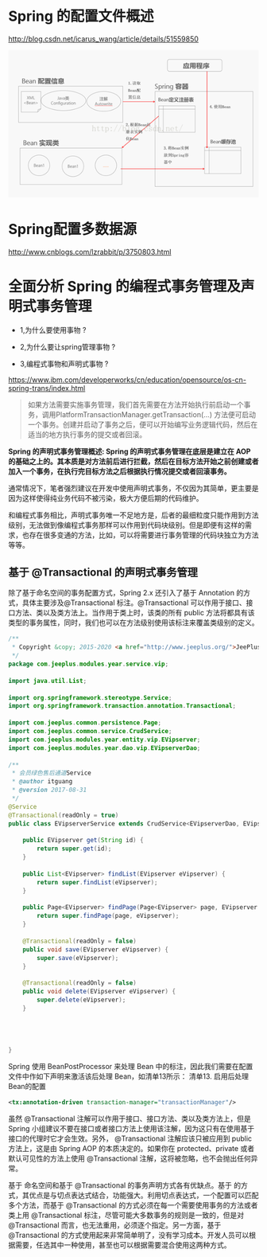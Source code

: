 #  Spring 的配置文件概述
http://blog.csdn.net/icarus_wang/article/details/51559850

![](images/spring容器加载流程.png)




# Spring配置多数据源

http://www.cnblogs.com/lzrabbit/p/3750803.html




# 全面分析 Spring 的编程式事务管理及声明式事务管理

* 1,为什么要使用事物 ?

* 2,为什么要让spring管理事物 ?

* 3,编程式事物和声明式事物 ?

https://www.ibm.com/developerworks/cn/education/opensource/os-cn-spring-trans/index.html

> 如果方法需要实施事务管理，我们首先需要在方法开始执行前启动一个事务，调用PlatformTransactionManager.getTransaction(...) 方法便可启动一个事务。创建并启动了事务之后，便可以开始编写业务逻辑代码，然后在适当的地方执行事务的提交或者回滚。


**Spring 的声明式事务管理概述:
Spring 的声明式事务管理在底层是建立在 AOP 的基础之上的。其本质是对方法前后进行拦截，然后在目标方法开始之前创建或者加入一个事务，在执行完目标方法之后根据执行情况提交或者回滚事务。**


通常情况下，笔者强烈建议在开发中使用声明式事务，不仅因为其简单，更主要是因为这样使得纯业务代码不被污染，极大方便后期的代码维护。

和编程式事务相比，声明式事务唯一不足地方是，后者的最细粒度只能作用到方法级别，无法做到像编程式事务那样可以作用到代码块级别。但是即便有这样的需求，也存在很多变通的方法，比如，可以将需要进行事务管理的代码块独立为方法等等。


## 基于 @Transactional 的声明式事务管理

除了基于命名空间的事务配置方式，Spring 2.x 还引入了基于 Annotation 的方式，具体主要涉及@Transactional 标注。@Transactional 可以作用于接口、接口方法、类以及类方法上。当作用于类上时，该类的所有 public 方法将都具有该类型的事务属性，同时，我们也可以在方法级别使用该标注来覆盖类级别的定义。

```java
/**
 * Copyright &copy; 2015-2020 <a href="http://www.jeeplus.org/">JeePlus</a> All rights reserved.
 */
package com.jeeplus.modules.year.service.vip;

import java.util.List;

import org.springframework.stereotype.Service;
import org.springframework.transaction.annotation.Transactional;

import com.jeeplus.common.persistence.Page;
import com.jeeplus.common.service.CrudService;
import com.jeeplus.modules.year.entity.vip.EVipserver;
import com.jeeplus.modules.year.dao.vip.EVipserverDao;

/**
 * 会员绿色售后通道Service
 * @author itguang
 * @version 2017-08-31
 */
@Service
@Transactional(readOnly = true)
public class EVipserverService extends CrudService<EVipserverDao, EVipserver> {

	public EVipserver get(String id) {
		return super.get(id);
	}
	
	public List<EVipserver> findList(EVipserver eVipserver) {
		return super.findList(eVipserver);
	}
	
	public Page<EVipserver> findPage(Page<EVipserver> page, EVipserver eVipserver) {
		return super.findPage(page, eVipserver);
	}
	
	@Transactional(readOnly = false)
	public void save(EVipserver eVipserver) {
		super.save(eVipserver);
	}
	
	@Transactional(readOnly = false)
	public void delete(EVipserver eVipserver) {
		super.delete(eVipserver);
	}
	
	
	
	
}
```

Spring 使用 BeanPostProcessor 来处理 Bean 中的标注，因此我们需要在配置文件中作如下声明来激活该后处理 Bean，如清单13所示：
清单13. 启用后处理Bean的配置


```xml
<tx:annotation-driven transaction-manager="transactionManager"/>
```


虽然 @Transactional 注解可以作用于接口、接口方法、类以及类方法上，但是 Spring 小组建议不要在接口或者接口方法上使用该注解，因为这只有在使用基于接口的代理时它才会生效。另外， @Transactional 注解应该只被应用到 public 方法上，这是由 Spring AOP 的本质决定的。如果你在 protected、private 或者默认可见性的方法上使用 @Transactional 注解，这将被忽略，也不会抛出任何异常。


基于 <tx> 命名空间和基于 @Transactional 的事务声明方式各有优缺点。基于 <tx> 的方式，其优点是与切点表达式结合，功能强大。利用切点表达式，一个配置可以匹配多个方法，而基于 @Transactional 的方式必须在每一个需要使用事务的方法或者类上用 @Transactional 标注，尽管可能大多数事务的规则是一致的，但是对 @Transactional 而言，也无法重用，必须逐个指定。另一方面，基于 @Transactional 的方式使用起来非常简单明了，没有学习成本。开发人员可以根据需要，任选其中一种使用，甚至也可以根据需要混合使用这两种方式。





